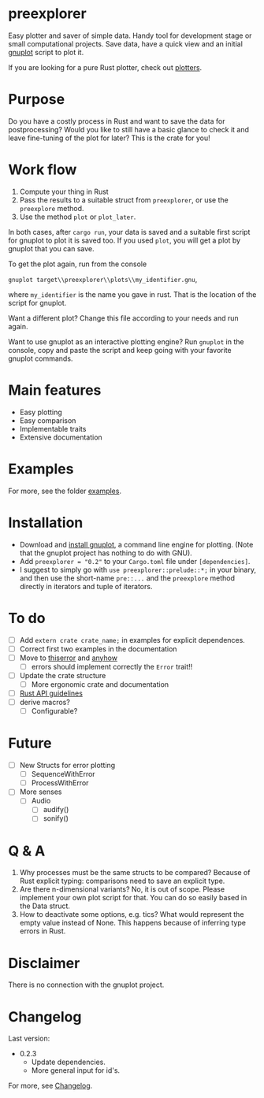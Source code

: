# preexplorer
Easy plotter and saver of simple data. Handy tool for development stage or small computational projects. Save data, have a quick view and an initial [gnuplot](http://www.gnuplot.info/) script to plot it. 

If you are looking for a pure Rust plotter, check out [plotters](https://crates.io/crates/plotters).

# Purpose

Do you have a costly process in Rust and want to save the data for postprocessing?
Would you like to still have a basic glance to check it and leave fine-tuning of the plot for later?
This is the crate for you!

# Work flow

1. Compute your thing in Rust
2. Pass the results to a suitable struct from ``preexplorer``, or use the ``preexplore`` method.
3. Use the method ``plot`` or ``plot_later``. 

In both cases, after ``cargo run``, your data is saved and a suitable first script for gnuplot to plot it is saved too. If you used ``plot``, you will get a plot by gnuplot that you can save. 

To get the plot again, run from the console

``gnuplot target\\preexplorer\\plots\\my_identifier.gnu``,

where ``my_identifier`` is the name you gave in rust. That is the location of the script for gnuplot.

Want a different plot? Change this file according to your needs and run again. 

Want to use gnuplot as an interactive plotting engine? Run ``gnuplot`` in the console, copy and paste the script and keep going with your favorite gnuplot commands.

# Main features

- Easy plotting
- Easy comparison
- Implementable traits
- Extensive documentation

# Examples

For more, see the folder [examples](https://github.com/rasa200/preexplorer/tree/master/examples). 

# Installation

- Download and [install gnuplot](http://www.gnuplot.info/download.html), a command line engine for plotting. (Note that the gnuplot project has nothing to do with GNU).
- Add ``preexplorer = "0.2"`` to your ``Cargo.toml`` file under ``[dependencies]``.
- I suggest to simply go with ``use preexplorer::prelude::*;`` in your binary, and then use the short-name ``pre::...`` and the ``preexplore`` method directly in iterators and tuple of iterators.

# To do

- [ ] Add `extern crate crate_name;` in examples for explicit dependences. 
- [ ] Correct first two examples in the documentation
- [ ] Move to [thiserror](https://github.com/dtolnay/thiserror) and [anyhow](https://github.com/dtolnay/anyhow) 
  - [ ] errors should implement correctly the `Error` trait!!
- [ ] Update the crate structure
  - [ ] More ergonomic crate and documentation
- [ ] [Rust API guidelines](https://rust-lang.github.io/api-guidelines/) 
- [ ] derive macros?
  - [ ] Configurable?

# Future

- [ ] New Structs for error plotting
  - [ ] SequenceWithError 
  - [ ] ProcessWithError
- [ ] More senses
  - [ ] Audio
    - [ ] audify()
    - [ ] sonify()

# Q & A

1. Why processes must be the same structs to be compared? 
   Because of Rust explicit typing: comparisons need to save an explicit type. 
2. Are there n-dimensional variants?
   No, it is out of scope. Please implement your own plot script for that. You can do so easily based in the Data struct. 
3. How to deactivate some options, e.g. tics?
   What would represent the empty value instead of None. This happens because of inferring type errors in Rust.

# Disclaimer

There is no connection with the gnuplot project.



# Changelog

Last version:

- 0.2.3
  - Update dependencies. 
  - More general input for id's. 

For more, see [Changelog](https://github.com/rasa200/preexplorer/blob/master/Changelog.md).
